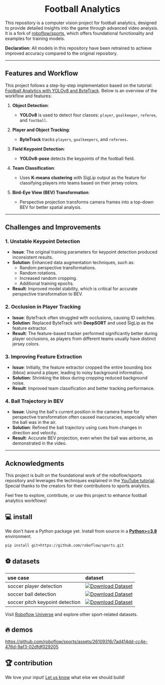 <div align="center">

  <h1>Football Analytics</h1>

</div>

This repository is a computer vision project for football analytics, designed to provide detailed insights into the game through advanced video analysis. It is a fork of [roboflow/sports](https://github.com/roboflow/sports), which offers foundational functionality and examples for training models.

**Declaration**: All models in this repository have been retrained to achieve improved accuracy compared to the original repository.

---

## Features and Workflow

This project follows a step-by-step implementation based on the tutorial: [Football Analytics with YOLOv8 and ByteTrack](https://youtu.be/aBVGKoNZQUw?si=M7-6FJU2p5CUAJn_). Below is an overview of the workflow and features:

1. **Object Detection**:
   - **YOLOv8** is used to detect four classes: `player`, `goalkeeper`, `referee`, and `football`.

2. **Player and Object Tracking**:
   - **ByteTrack** tracks `players`, `goalkeepers`, and `referees`.

3. **Field Keypoint Detection**:
   - **YOLOv8-pose** detects the keypoints of the football field.

4. **Team Classification**:
   - Uses **K-means clustering** with SigLip output as the feature for classifying players into teams based on their jersey colors.

5. **Bird-Eye View (BEV) Transformation**:
   - Perspective projection transforms camera frames into a top-down BEV for better spatial analysis.

---

## Challenges and Improvements

### 1. Unstable Keypoint Detection
- **Issue**: The original training parameters for keypoint detection produced inconsistent results.
- **Solution**: Enhanced data augmentation techniques, such as:
  - Random perspective transformations.
  - Random rotations.
  - Increased random cropping.
  - Additional training epochs.
- **Result**: Improved model stability, which is critical for accurate perspective transformation to BEV.

### 2. Occlusion in Player Tracking
- **Issue**: ByteTrack often struggled with occlusions, causing ID switches.
- **Solution**: Replaced ByteTrack with **DeepSORT** and used SigLip as the feature extractor.
- **Result**: The feature-based tracker performed significantly better during player occlusions, as players from different teams usually have distinct jersey colors.

### 3. Improving Feature Extraction
- **Issue**: Initially, the feature extractor cropped the entire bounding box (bbox) around a player, leading to noisy background information.
- **Solution**: Shrinking the bbox during cropping reduced background noise.
- **Result**: Improved team classification and better tracking performance.

### 4. Ball Trajectory in BEV
- **Issue**: Using the ball's current position in the camera frame for perspective transformation often caused inaccuracies, especially when the ball was in the air.
- **Solution**: Refined the ball trajectory using cues from changes in direction and velocity.
- **Result**: Accurate BEV projection, even when the ball was airborne, as demonstrated in the video.

---

## Acknowledgments

This project is built on the foundational work of the roboflow/sports repository and leverages the techniques explained in the [YouTube tutorial](https://youtu.be/aBVGKoNZQUw?si=M7-6FJU2p5CUAJn_). Special thanks to the creators for their contributions to sports analytics.

Feel free to explore, contribute, or use this project to enhance football analytics workflows!

## 💻 install

We don't have a Python package yet. Install from source in a
[**Python>=3.8**](https://www.python.org/) environment.

```bash
pip install git+https://github.com/roboflow/sports.git
```

## ⚽ datasets

| use case                        | dataset                                                                                                                                                          |
|:--------------------------------|:-----------------------------------------------------------------------------------------------------------------------------------------------------------------|
| soccer player detection         | [![Download Dataset](https://app.roboflow.com/images/download-dataset-badge.svg)](https://universe.roboflow.com/roboflow-jvuqo/football-players-detection-3zvbc) |
| soccer ball detection           | [![Download Dataset](https://app.roboflow.com/images/download-dataset-badge.svg)](https://universe.roboflow.com/roboflow-jvuqo/football-ball-detection-rejhg)    |
| soccer pitch keypoint detection | [![Download Dataset](https://app.roboflow.com/images/download-dataset-badge.svg)](https://universe.roboflow.com/roboflow-jvuqo/football-field-detection-f07vi)   |

Visit [Roboflow Universe](https://universe.roboflow.com/) and explore other sport-related datasets.

## 🔥 demos

https://github.com/roboflow/sports/assets/26109316/7ad414dd-cc4e-476d-9af3-02dfdf029205

## 🏆 contribution

We love your input! [Let us know](https://github.com/roboflow/sports/issues) what else we should build!
